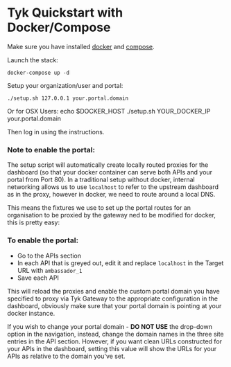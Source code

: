 # Tyk Quickstart with Docker/Compose

Make sure you have installed [docker](https://docs.docker.com/installation/) and [compose](https://docs.docker.com/compose/install/).

Launch the stack:
    
    docker-compose up -d

Setup your organization/user and portal:

    ./setup.sh 127.0.0.1 your.portal.domain

Or for OSX Users:
	echo $DOCKER_HOST
	./setup.sh YOUR_DOCKER_IP your.portal.domain

Then log in using the instructions.

### Note to enable the portal:

The setup script will automatically create locally routed proxies for the dashboard (so that your docker container can serve both APIs and your portal from Port 80). In a traditional setup without docker, internal networking allows us to use `localhost` to refer to the upstream dashboard as in the proxy, however in docker, we need to route around a local DNS.

This means the fixtures we use to set up the portal routes for an organisation to be proxied by the gateway ned to be modified for docker, this is pretty easy:

### To enable the portal:

- Go to the APIs section
- In each API that is greyed out, edit it and replace `localhost` in the Target URL with `ambassador_1`
- Save each API

This will reload the proxies and enable the custom portal domain you have specified to proxy via Tyk Gateway to the appropriate configuration in the dashboard, obviously make sure that your portal domain is pointing at your docker instance.

If you wish to change your portal domain - **DO NOT USE** the drop-down option in the navigation, instead, change the domain names in the three site entries in the API section. However, if you want clean URLs constructed for your APIs in the dashboard, setting this value will show the URLs for your APIs as relative to the domain you've set.
